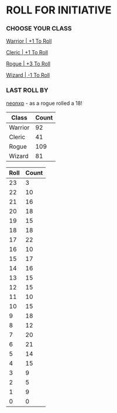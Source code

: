 # ROLL FOR INITIATIVE
### CHOOSE YOUR CLASS

[Warrior | +1 To Roll](https://github.com/benjaminsampica/benjaminsampica/issues/new?title=roll%7Cwarrior&body=Just+click+%27Submit+new+issue%27.)

[Cleric | +1 To Roll](https://github.com/benjaminsampica/benjaminsampica/issues/new?title=roll%7Ccleric&body=Just+click+%27Submit+new+issue%27.)

[Rogue | +3 To Roll](https://github.com/benjaminsampica/benjaminsampica/issues/new?title=roll%7Crogue&body=Just+click+%27Submit+new+issue%27.)

[Wizard | -1 To Roll](https://github.com/benjaminsampica/benjaminsampica/issues/new?title=roll%7Cwizard&body=Just+click+%27Submit+new+issue%27.)
### LAST ROLL BY
[neonxp](https://www.github.com/neonxp) - as a rogue rolled a 18!

|Class|Count|
|-|-|
|Warrior|92|
|Cleric|41|
|Rogue|109|
|Wizard|81|

|Roll|Count|
|-|-|
|23|3
|22|10
|21|16
|20|18
|19|15
|18|18
|17|22
|16|10
|15|17
|14|16
|13|15
|12|15
|11|10
|10|15
|9|18
|8|12
|7|20
|6|21
|5|14
|4|15
|3|9
|2|5
|1|9
|0|0
